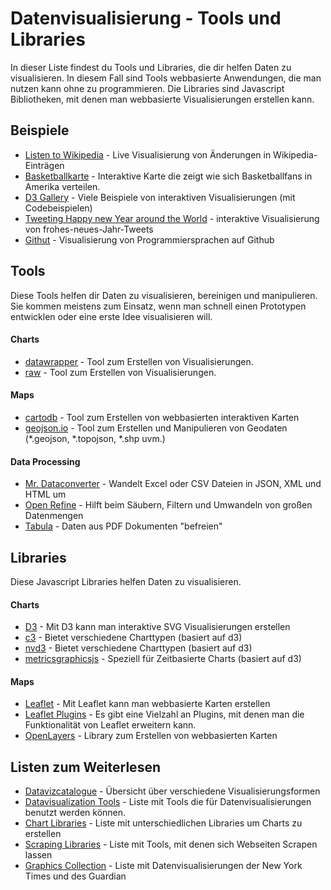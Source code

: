 # Datenvisualisierung - Tools und Libraries

In dieser Liste findest du Tools und Libraries, die dir helfen Daten zu visualisieren.
In diesem Fall sind Tools webbasierte Anwendungen, die man nutzen kann ohne zu programmieren.
Die Libraries sind Javascript Bibliotheken, mit denen man webbasierte Visualisierungen erstellen kann.

## Beispiele

* [Listen to Wikipedia](http://listen.hatnote.com/) - Live Visualisierung von Änderungen in Wikipedia-Einträgen
* [Basketballkarte](http://www.nytimes.com/interactive/2014/05/12/upshot/basketball-map.html#5,48.123,-93.921) - Interaktive Karte die zeigt wie sich Basketballfans in Amerika verteilen.
* [D3 Gallery](https://github.com/mbostock/d3/wiki/Gallery) - Viele Beispiele von interaktiven Visualisierungen (mit Codebeispielen)
* [Tweeting Happy new Year around the World](http://twitter.github.io/interactive/newyear2014/) - interaktive Visualisierung von frohes-neues-Jahr-Tweets
* [Githut](http://githut.info/) - Visualisierung von Programmiersprachen auf Github

## Tools

Diese Tools helfen dir Daten zu visualisieren, bereinigen und manipulieren.
Sie kommen meistens zum Einsatz, wenn man schnell einen Prototypen entwicklen oder eine erste Idee visualisieren will.

#### Charts
* [datawrapper](https://www.datawrapper.de/) - Tool zum Erstellen von Visualisierungen.
* [raw](http://raw.densitydesign.org/) - Tool zum Erstellen von Visualisierungen.

#### Maps
* [cartodb](http://cartodb.com/) - Tool zum Erstellen von webbasierten interaktiven Karten  
* [geojson.io](http://geojson.io/) - Tool zum Erstellen und Manipulieren von Geodaten (*.geojson, *.topojson, *.shp uvm.)

#### Data Processing
* [Mr. Dataconverter](https://shancarter.github.io/mr-data-converter/) - Wandelt Excel oder CSV Dateien in JSON, XML und HTML um
* [Open Refine](http://openrefine.org/) - Hilft beim Säubern, Filtern und Umwandeln von großen Datenmengen
* [Tabula](https://github.com/tabulapdf/tabula) - Daten aus PDF Dokumenten "befreien"


## Libraries

Diese Javascript Libraries helfen Daten zu visualisieren. 

#### Charts

* [D3](http://d3js.org) - Mit D3 kann man interaktive SVG Visualisierungen erstellen  
* [c3](http://c3js.org/) - Bietet verschiedene Charttypen (basiert auf d3)
* [nvd3](http://nvd3.org/) - Bietet verschiedene Charttypen (basiert auf d3)
* [metricsgraphicsjs](http://metricsgraphicsjs.org/) - Speziell für Zeitbasierte Charts (basiert auf d3)


#### Maps

* [Leaflet](http://leafletjs.com/) - Mit Leaflet kann man webbasierte Karten erstellen
* [Leaflet Plugins](http://leafletjs.com/plugins.html) - Es gibt eine Vielzahl an Plugins, mit denen man die Funktionalität von Leaflet erweitern kann.
* [OpenLayers](http://openlayers.org/) - Library zum Erstellen von webbasierten Karten

## Listen zum Weiterlesen

* [Datavizcatalogue](http://www.datavizcatalogue.com/) - Übersicht über verschiedene Visualisierungsformen
* [Datavisualization Tools](http://selection.datavisualization.ch/) - Liste mit Tools die für Datenvisualisierungen benutzt werden können.
* [Chart Libraries](http://blog.webkid.io/javascript-chart-libraries/) - Liste mit unterschiedlichen Libraries um Charts zu erstellen
* [Scraping Libraries](http://blog.webkid.io/nodejs-scraping-libraries/) - Liste mit Tools, mit denen sich Webseiten Scrapen lassen
* [Graphics Collection](http://collection.marijerooze.nl/) - Liste mit Datenvisualisierungen der New York Times und des Guardian
